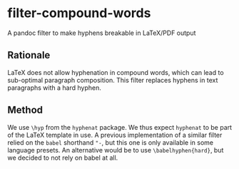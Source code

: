 # filter-compound-words
A pandoc filter to make hyphens breakable in LaTeX/PDF output

## Rationale
LaTeX does not allow hyphenation in compound words, which can lead to sub-optimal paragraph composition. This filter replaces hyphens in text paragraphs with a hard hyphen.

## Method
We use `\hyp` from the `hyphenat` package. We thus expect `hyphenat` to be part of the LaTeX template in use.
A previous implementation of a similar filter relied on the `babel` shorthand `"-`, but this one is only available in some language presets. An alternative would be to use 
`\babelhyphen{hard}`, but we decided to not rely on babel at all.
